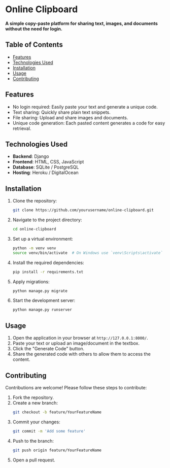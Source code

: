 # Online Clipboard

**A simple copy-paste platform for sharing text, images, and documents without the need for login.**

## Table of Contents
- [Features](#features)
- [Technologies Used](#technologies-used)
- [Installation](#installation)
- [Usage](#usage)
- [Contributing](#contributing)

## Features
- No login required: Easily paste your text and generate a unique code.
- Text sharing: Quickly share plain text snippets.
- File sharing: Upload and share images and documents.
- Unique code generation: Each pasted content generates a code for easy retrieval.

## Technologies Used
- **Backend**: Django
- **Frontend**: HTML, CSS, JavaScript
- **Database**: SQLite / PostgreSQL
- **Hosting**: Heroku / DigitalOcean

## Installation
1. Clone the repository:
   ```bash
   git clone https://github.com/yourusername/online-clipboard.git
   ```
2. Navigate to the project directory:
   ```bash
   cd online-clipboard
   ```
3. Set up a virtual environment:
   ```bash
   python -m venv venv
   source venv/bin/activate  # On Windows use `venv\Scripts\activate`
   ```
4. Install the required dependencies:
   ```bash
   pip install -r requirements.txt
   ```
5. Apply migrations:
   ```bash
   python manage.py migrate
   ```
6. Start the development server:
   ```bash
   python manage.py runserver
   ```

## Usage
1. Open the application in your browser at `http://127.0.0.1:8000/`.
2. Paste your text or upload an image/document in the textbox.
3. Click the "Generate Code" button.
4. Share the generated code with others to allow them to access the content.

## Contributing
Contributions are welcome! Please follow these steps to contribute:
1. Fork the repository.
2. Create a new branch:
   ```bash
   git checkout -b feature/YourFeatureName
   ```
3. Commit your changes:
   ```bash
   git commit -m 'Add some feature'
   ```
4. Push to the branch:
   ```bash
   git push origin feature/YourFeatureName
   ```
5. Open a pull request.

